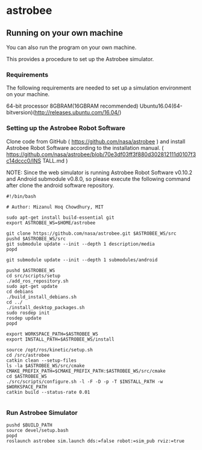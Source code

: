 # astrobee
		 	 	 		
			
				
					
## Running on your own machine
					
You can also run the program on your own machine. 

This provides a procedure to set up the Astrobee simulator. 
					

### Requirements
					
The following requirements are needed to set up a simulation environment on your machine.
					
64-bit processor
8GBRAM(16GBRAM recommended)
Ubuntu16.04(64-bitversion)(http://releases.ubuntu.com/16.04/)
					
### Setting up the Astrobee Robot Software
					
Clone code from GitHub ( https://github.com/nasa/astrobee ) and install Astrobee Robot Software according to the installation manual.
( https://github.com/nasa/astrobee/blob/70e3df03ff3f880d302812111d0107f3c14dccc0/INS TALL.md )
					
NOTE: Since the web simulator is running Astrobee Robot Software v0.10.2 and Android submodule v0.8.0, so please execute the following command after clone the android software repository.
								
```
#!/bin/bash

# Author: Mizanul Hoq Chowdhury, MIT

sudo apt-get install build-essential git
export ASTROBEE_WS=$HOME/astrobee

git clone https://github.com/nasa/astrobee.git $ASTROBEE_WS/src
pushd $ASTROBEE_WS/src
git submodule update --init --depth 1 description/media
popd

git submodule update --init --depth 1 submodules/android

pushd $ASTROBEE_WS
cd src/scripts/setup
./add_ros_repository.sh
sudo apt-get update
cd debians
./build_install_debians.sh
cd ../
./install_desktop_packages.sh
sudo rosdep init
rosdep update
popd

export WORKSPACE_PATH=$ASTROBEE_WS
export INSTALL_PATH=$ASTROBEE_WS/install

source /opt/ros/kinetic/setup.sh
cd /src/astrobee
catkin clean --setup-files
ls -la $ASTROBEE_WS/src/cmake
CMAKE_PREFIX_PATH=$CMAKE_PREFIX_PATH:$ASTROBEE_WS/src/cmake
cd $ASTROBEE_WS
./src/scripts/configure.sh -l -F -D -p -T $INSTALL_PATH -w $WORKSPACE_PATH
catkin build --status-rate 0.01


```
					
			
				
### Run Astrobee Simulator				

```
pushd $BUILD_PATH
source devel/setup.bash
popd
roslaunch astrobee sim.launch dds:=false robot:=sim_pub rviz:=true

```				
				
			
			 			
